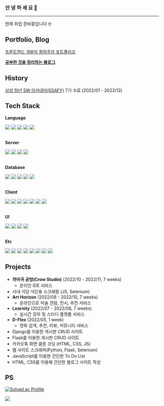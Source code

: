 ### 안 녕 하 세 요 👋

---

현재 취업 준비중입니다 🤓

## Portfolio, Blog

[프론트엔드 개발자 함희주의 포트폴리오](https://sable-exhaust-9f0.notion.site/479338ef915044d88328b7a65198bab7)

**[공부한 것을 정리하는 블로그](https://hhejo.github.io)**

## History

[삼성 청년 SW 아카데미(SSAFY)](https://www.ssafy.com/ksp/jsp/swp/swpMain.jsp) 7기 수료 (2022/01 - 2022/12)

## Tech Stack

**Language**
<div>
  <!-- <img src="https://img.shields.io/badge/javascript-F7DF1E?style=for-the-badge&logo=javascript&logoColor=black"> -->
  <img src="https://img.shields.io/badge/typescript-3178C6?style=for-the-badge&logo=typescript&logoColor=white">
  <img src="https://img.shields.io/badge/python-3776AB?style=for-the-badge&logo=python&logoColor=white">
  <img src="https://img.shields.io/badge/c%23-68217A?style=for-the-badge&logo=csharp&logoColor=white">
  <img src="https://img.shields.io/badge/c-A8B9CC?style=flat-square&logo=c&logoColor=black">
  <img src="https://img.shields.io/badge/c++-00599C?style=flat-square&logo=c%2B%2B&logoColor=white">
</div>
<br />

**Server**
<div>
  <img src="https://img.shields.io/badge/node.js-339933?style=for-the-badge&logo=node.js&logoColor=white">
  <img src="https://img.shields.io/badge/express-000000?style=for-the-badge&logo=express&logoColor=white">
  <img src="https://img.shields.io/badge/django-092E20?style=flat-square&logo=django&logoColor=white">
  <img src="https://img.shields.io/badge/flask-000000?style=flat-square&logo=flask&logoColor=white">
</div>
<br />

**Database**
<div>
  <img src="https://img.shields.io/badge/mongodb-47A248?style=for-the-badge&logo=mongodb&logoColor=white">
  <img src="https://img.shields.io/badge/mysql-4479A1?style=for-the-badge&logo=mysql&logoColor=white">
  <img src="https://img.shields.io/badge/mongoose-880000?style=for-the-badge&logo=mongoose&logoColor=white">
  <img src="https://img.shields.io/badge/sequelize-52B0E7?style=for-the-badge&logo=sequelize&logoColor=white">
  <img src="https://img.shields.io/badge/sqlite-003B57?style=flat-square&logo=sqlite&logoColor=white">
</div>
<br />

**Client**
<div>
  <img src="https://img.shields.io/badge/react-61DAFB?style=for-the-badge&logo=react&logoColor=black">
  <img src="https://img.shields.io/badge/redux-764ABC?style=for-the-badge&logo=redux&logoColor=white">
  <img src="https://img.shields.io/badge/vite-646CFF?style=for-the-badge&logo=vite&logoColor=white">
  <img src="https://img.shields.io/badge/html5-E34F26?style=for-the-badge&logo=html5&logoColor=white">
  <img src="https://img.shields.io/badge/css3-1572B6?style=for-the-badge&logo=css3&logoColor=white">
<!--   <img src="https://img.shields.io/badge/react router-CA4245?style=for-the-badge&logo=react-router&logoColor=white"> -->
  <img src="https://img.shields.io/badge/vue-4FC08D?style=flat-square&logo=vue.js&logoColor=white">
  <img src="https://img.shields.io/badge/webpack-8DD6F9?style=flat-square&logo=webpack&logoColor=black">
</div>
<br />

**UI**
<div>
  <img src="https://img.shields.io/badge/tailwindcss-06B6D4?style=for-the-badge&logo=tailwindcss&logoColor=white">
  <img src="https://img.shields.io/badge/styled components-DB7093?style=flat-square&logo=styled-components&logoColor=white">
  <img src="https://img.shields.io/badge/bootstrap-7952B3?style=flat-square&logo=bootstrap&logoColor=white">
  <img src="https://img.shields.io/badge/mui-007FFF?style=flat-square&logo=mui&logoColor=white">
</div>
<br />

**Etc**

<div>
  <img src="https://img.shields.io/badge/git-F05032?style=for-the-badge&logo=git&logoColor=white">
  <img src="https://img.shields.io/badge/github-181717?style=for-the-badge&logo=github&logoColor=white">
  <img src="https://img.shields.io/badge/vim-019733?style=for-the-badge&logo=vim&logoColor=white">
  <img src="https://img.shields.io/badge/bash-4EAA25?style=for-the-badge&logo=gnubash&logoColor=white">
  <img src="https://img.shields.io/badge/eslint-4B32C3?style=for-the-badge&logo=eslint&logoColor=white">
  <img src="https://img.shields.io/badge/prettier-F7B93E?style=for-the-badge&logo=prettier&logoColor=black">
  <img src="https://img.shields.io/badge/nodemon-76D04B?style=for-the-badge&logo=nodemon&logoColor=white">
  <img src="https://img.shields.io/badge/babel-F9DC3E?style=for-the-badge&logo=babel&logoColor=black">
</div>

## Projects

- **까마귀 공방(Crow Studio)** (2022/10 - 2022/11, 7 weeks)
  - 온라인 IDE 서비스
- 사내 식당 식단표 스크래핑 (JS, Selenium)
- **Art Horizon** (2022/08 - 2022/10, 7 weeks)
  - 온라인으로 미술 관람, 전시, 추천 서비스
- **Learnity** (2022/07 - 2022/08, 7 weeks)
  - 실시간 강의 및 스터디 플랫폼 서비스
- **D-Flex** (2022/05, 1 week)
  - 영화 검색, 추천, 리뷰, 커뮤니티 서비스
- Django를 이용한 게시판 CRUD 사이트
- Flask를 이용한 게시판 CRUD 사이트
- 카카오톡 화면 클론 코딩 (HTML, CSS, JS)
- 웹 사이트 스크래퍼(Python, Flask, Selenium)
- JavaScript를 이용한 간단한 To Do List
- HTML, CSS를 이용해 간단한 블로그 사이트 작성

## PS

[![Solved.ac Profile](http://mazassumnida.wtf/api/v2/generate_badge?boj=verymanycoins)](https://solved.ac/verymanycoins/)

<a href="https://hits.seeyoufarm.com"><img src="https://hits.seeyoufarm.com/api/count/incr/badge.svg?url=https%3A%2F%2Fgithub.com%2Fhhejo%2Fhit-counter&count_bg=%237FC3F2&title_bg=%23555555&icon=&icon_color=%23E7E7E7&title=hits&edge_flat=false"/></a>

<!--
## Languages

![Top Langs](https://github-readme-stats.vercel.app/api/top-langs/?username=hhejo&layout=compact)
-->

<!--

혼자 프로젝트 2020-2021
플라스크
셀레늄
노마드코더

-->

<!--
**hhejo/hhejo** is a ✨ _special_ ✨ repository because its `README.md` (this file) appears on your GitHub profile.

Here are some ideas to get you started:

- 🔭 I’m currently working on ...
- 🌱 I’m currently learning ...
- 👯 I’m looking to collaborate on ...
- 🤔 I’m looking for help with ...
- 💬 Ask me about ...
- 📫 How to reach me: ...
- 😄 Pronouns: ...
- ⚡ Fun fact: ...

![hhejo's GitHub stats](https://github-readme-stats.vercel.app/api?username=hhejo&show_icons=true&theme=default)

-->
